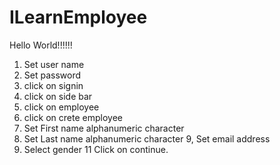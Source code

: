 # ILearnEmployee
Hello World!!!!!!
1. Set user name
2. Set password
3. click on signin 
4. click on side bar
5. click on employee
6. click on crete employee
7. Set First name alphanumeric character 
8. Set Last name alphanumeric character 
9, Set email address
10. Select gender
11 Click on continue. 
 
